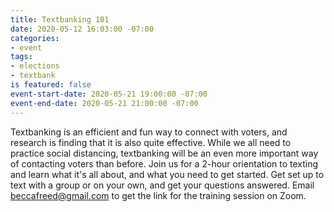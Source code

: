 ```yaml
---
title: Textbanking 101
date: 2020-05-12 16:03:00 -07:00
categories:
- event
tags:
- elections
- textbank
is featured: false
event-start-date: 2020-05-21 19:00:00 -07:00
event-end-date: 2020-05-21 21:00:00 -07:00
---
```


Textbanking is an efficient and fun way to connect with voters, and research is finding that it is also quite effective.
While we all need to practice social distancing, textbanking will be an even more important way of contacting voters than before.
Join us for a 2-hour orientation to texting and learn what it's all about, and what you need to get started.
Get set up to text with a group or on your own, and get your questions answered.
Email beccafreed@gmail.com to get the link for the training session on Zoom. 